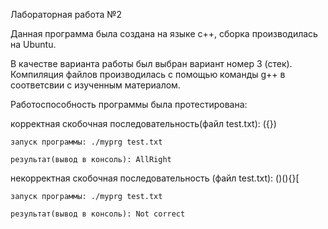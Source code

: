 Лабораторная работа №2

Данная программа была создана на языке c++, сборка производилась на Ubuntu.

В качестве варианта работы был выбран вариант номер 3 (стек). Компиляция файлов производилась с помощью команды g++ в соответсвии с изученным материалом.

Работоспособность программы была протестирована:

корректная скобочная последовательность(файл test.txt): ({})
    
    запуск программы: ./myprg test.txt
    
    результат(вывод в консоль): AllRight

некорректная скобочная последовательность (файл test.txt): ()(){}[
    
    запуск программы: ./myprg test.txt
    
    результат(вывод в консоль): Not correct

